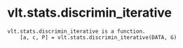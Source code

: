 # vlt.stats.discrimin_iterative

```
vlt.stats.discrimin_iterative is a function.
    [a, c, P] = vlt.stats.discrimin_iterative(DATA, G)

```
